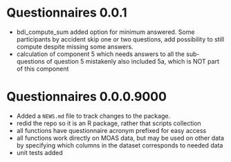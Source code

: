 # Questionnaires 0.0.1

* bdi_compute_sum added option for minimum answered. Some participants by accident skip one or two questions, add possibility to still compute despite missing some answers.
* calculation of component 5 which needs answers to all the sub-questions of question 5 mistakenly also included 5a, which is NOT part of this component  


# Questionnaires 0.0.0.9000

* Added a `NEWS.md` file to track changes to the package.  
* redid the repo so it is an R package, rather that scripts collection  
* all functions have questionnaire acronym prefixed for easy access  
* all functions work directly on MOAS data, but may be used on other data by specifying which columns in the dataset corresponds to needed data  
* unit tests added  

